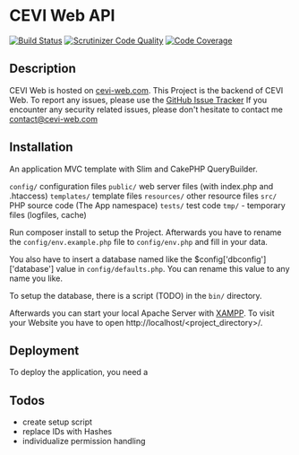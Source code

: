 # CEVI Web API

[![Build Status](https://travis-ci.org/D4rkMindz/cevi-web_API.svg?branch=master)](https://travis-ci.org/D4rkMindz/cevi-web_API)
[![Scrutinizer Code Quality](https://scrutinizer-ci.com/g/D4rkMindz/cevi-web_API/badges/quality-score.png?b=master)](https://scrutinizer-ci.com/g/D4rkMindz/cevi-web_API/?branch=master)
[![Code Coverage](https://scrutinizer-ci.com/g/D4rkMindz/cevi-web_API/badges/coverage.png?b=master)](https://scrutinizer-ci.com/g/D4rkMindz/cevi-web_API/?branch=master)

## Description

CEVI Web is hosted on [cevi-web.com](https://cevi-web.com).
This Project is the backend of CEVI Web.
To report any issues, please use the [GitHub Issue Tracker](https://github.com/D4rkMindz/cevi-web_API/issues)
If you encounter any security related issues, please don't hesitate to contact me [contact@cevi-web.com](mailto:contact@cevi-web.com?subject=Security%20related%20issue)

## Installation

An application MVC template with Slim and CakePHP QueryBuilder.

`config/` configuration files
`public/` web server files (with index.php and .htaccess)
`templates/` template files
`resources/` other resource files
`src/` PHP source code (The App namespace)
`tests/` test code
`tmp/` - temporary files (logfiles, cache)

Run composer install to setup the Project. Afterwards you have to rename the `config/env.example.php` file to 
`config/env.php` and  fill in your data.

You also have to insert a database named like the $config['dbconfig']['database'] value in `config/defaults.php`. You can 
rename this value to any name you like.

To setup the database, there is a script (TODO) in the `bin/` directory.

Afterwards you can start your local Apache Server with [XAMPP](https://www.apachefriends.org/index.html).
To visit your Website you have to open http://localhost/<project_directory>/.

## Deployment

To deploy the application, you need a 

## Todos
- create setup script
- replace IDs with Hashes
- individualize permission handling